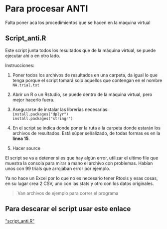 ﻿# Para procesar ANTI
Falta poner acá los procedimientos que se hacen en la maquina virtual

## Script_anti.R
Este script junta todos los resultados que de la máquina virtual, se puede ejecutar ahi o en otro lado.

Instrucciones:

1.	Poner todos los archivos de resultados en una carpeta, da igual lo que tenga porque el script tomará solo aquellos que contengan en el nombre `NA.trial.txt`

2.	Abrir un R o un Rstudio, se puede dentro de la máquina virtual, pero mejor hacerlo fuera.

3.	Asegurarse de instalar las librerías necesarias: <br> 
`install.packages("dplyr")` <br> `install.packages("stringr")`

4.	En el script se indica donde poner la ruta a la carpeta donde estarán los archivos de resultados. Está súper señalizado, de todas formas es en la **linea 15**.

5.	Hacer source

El script se va a detener si es que hay algún error, utilizar el ultimo file que muestra la consola para mirar a mano el archivo con problemas. Habían unos con 99 trials que arrojaban error por ejemplo.

Ya no hace un Excel por lo que no es necesario tener Rtools y esas cosas, en su lugar crea 2 CSV, uno con las stats y otro con los datos originales.

> Van archivos de ejemplo para correr el programa

## Para descarar el script usar este enlace
["script_anti.R"](https://raw.githubusercontent.com/olitroski/inta/master/ANTI/script_anti.R)

